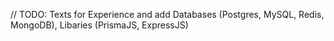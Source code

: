 // TODO: Texts for Experience and add Databases (Postgres, MySQL, Redis, MongoDB), Libaries (PrismaJS, ExpressJS)
